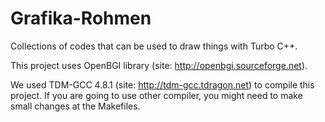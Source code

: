 Grafika-Rohmen
==============

Collections of codes that can be used to draw things with Turbo C++.

This project uses OpenBGI library (site: http://openbgi.sourceforge.net).

We used TDM-GCC 4.8.1 (site: http://tdm-gcc.tdragon.net) to compile this project. If you are going
to use other compiler, you might need to make small changes at the Makefiles.